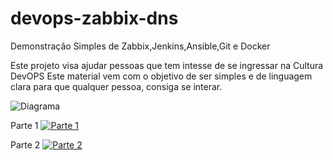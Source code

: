 # devops-zabbix-dns
Demonstração Simples de Zabbix,Jenkins,Ansible,Git e Docker


Este projeto visa ajudar pessoas que tem intesse de se ingressar na Cultura DevOPS
Este material vem com o objetivo de ser simples e de linguagem clara para que qualquer pessoa, consiga se interar.

![Diagrama](“diagrama.png”)

Parte 1
[![Parte 1](https://img.youtube.com/vi/z5XxlJ231K0/0.jpg)](https://www.youtube.com/watch?v=z5XxlJ231K0)

Parte 2
[![Parte 2](https://img.youtube.com/vi/zQ13afh6HTg/0.jpg)](https://www.youtube.com/watch?v=zQ13afh6HTg)
